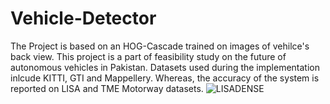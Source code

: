 # Vehicle-Detector

The Project is based on an HOG-Cascade trained on images of vehilce's back view. This project is a part of feasibility study on the future of autonomous vehicles in Pakistan.
Datasets used during the implementation inlcude KITTI, GTI and Mappellery. Whereas, the accuracy of the system is reported on LISA and TME Motorway datasets.
![LISADENSE](/https://raw.githubusercontent.com/Muhammad-Ijlal/HOG_Cascade_Vehicle-Detector/master/VideoTest/LISA_Dense1.png?raw=true "Optional Title")

